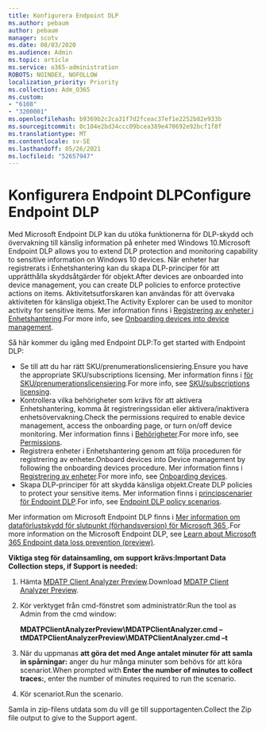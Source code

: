 ```yaml
---
title: Konfigurera Endpoint DLP
ms.author: pebaum
author: pebaum
manager: scotv
ms.date: 08/03/2020
ms.audience: Admin
ms.topic: article
ms.service: o365-administration
ROBOTS: NOINDEX, NOFOLLOW
localization_priority: Priority
ms.collection: Adm_O365
ms.custom:
- "6108"
- "3200001"
ms.openlocfilehash: b9369b2c2ca31f7d2fceac37ef1e2252b82e933b
ms.sourcegitcommit: 0c104e2bd34ccc09bcea389e470692e92bcf1f8f
ms.translationtype: MT
ms.contentlocale: sv-SE
ms.lasthandoff: 05/26/2021
ms.locfileid: "52657947"
---
```

# <a name="configure-endpoint-dlp"></a><span data-ttu-id="066be-102">Konfigurera Endpoint DLP</span><span class="sxs-lookup"><span data-stu-id="066be-102">Configure Endpoint DLP</span></span>

<span data-ttu-id="066be-103">Med Microsoft Endpoint DLP kan du utöka funktionerna för DLP-skydd och övervakning till känslig information på enheter med Windows 10.</span><span class="sxs-lookup"><span data-stu-id="066be-103">Microsoft Endpoint DLP allows you to extend DLP protection and monitoring capability to sensitive information on Windows 10 devices.</span></span> <span data-ttu-id="066be-104">När enheter har registrerats i Enhetshantering kan du skapa DLP-principer för att upprätthålla skyddsåtgärder för objekt.</span><span class="sxs-lookup"><span data-stu-id="066be-104">After devices are onboarded into device management, you can create DLP policies to enforce protective actions on items.</span></span> <span data-ttu-id="066be-105">Aktivitetsutforskaren kan användas för att övervaka aktiviteten för känsliga objekt.</span><span class="sxs-lookup"><span data-stu-id="066be-105">The Activity Explorer can be used to monitor activity for sensitive items.</span></span> <span data-ttu-id="066be-106">Mer information finns i [Registrering av enheter i Enhetshantering](/microsoft-365/compliance/endpoint-dlp-getting-started#onboarding-devices-into-device-management).</span><span class="sxs-lookup"><span data-stu-id="066be-106">For more info, see [Onboarding devices into device management](/microsoft-365/compliance/endpoint-dlp-getting-started#onboarding-devices-into-device-management).</span></span>  

<span data-ttu-id="066be-107">Så här kommer du igång med Endpoint DLP:</span><span class="sxs-lookup"><span data-stu-id="066be-107">To get started with Endpoint DLP:</span></span>

- <span data-ttu-id="066be-108">Se till att du har rätt SKU/prenumerationslicensiering.</span><span class="sxs-lookup"><span data-stu-id="066be-108">Ensure you have the appropriate SKU/subscriptions licensing.</span></span> <span data-ttu-id="066be-109">Mer information finns i [för SKU/prenumerationslicensiering](/microsoft-365/compliance/endpoint-dlp-getting-started#skusubscriptions-licensing).</span><span class="sxs-lookup"><span data-stu-id="066be-109">For more info, see [SKU/subscriptions licensing](/microsoft-365/compliance/endpoint-dlp-getting-started#skusubscriptions-licensing).</span></span>
- <span data-ttu-id="066be-110">Kontrollera vilka behörigheter som krävs för att aktivera Enhetshantering, komma åt registreringssidan eller aktivera/inaktivera enhetsövervakning.</span><span class="sxs-lookup"><span data-stu-id="066be-110">Check the permissions required to enable device management, access the onboarding page, or turn on/off device monitoring.</span></span> <span data-ttu-id="066be-111">Mer information finns i [Behörigheter](/microsoft-365/compliance/endpoint-dlp-getting-started#permissions).</span><span class="sxs-lookup"><span data-stu-id="066be-111">For more info, see [Permissions](/microsoft-365/compliance/endpoint-dlp-getting-started#permissions).</span></span>
- <span data-ttu-id="066be-112">Registrera enheter i Enhetshantering genom att följa proceduren för registrering av enheter.</span><span class="sxs-lookup"><span data-stu-id="066be-112">Onboard devices into Device management by following the onboarding devices procedure.</span></span> <span data-ttu-id="066be-113">Mer information finns i [Registrering av enheter](/microsoft-365/compliance/endpoint-dlp-getting-started#onboarding-devices).</span><span class="sxs-lookup"><span data-stu-id="066be-113">For more info, see [Onboarding devices](/microsoft-365/compliance/endpoint-dlp-getting-started#onboarding-devices).</span></span> 
- <span data-ttu-id="066be-114">Skapa DLP-principer för att skydda känsliga objekt.</span><span class="sxs-lookup"><span data-stu-id="066be-114">Create DLP policies to protect your sensitive items.</span></span> <span data-ttu-id="066be-115">Mer information finns i [principscenarier för Endpoint DLP](/microsoft-365/compliance/endpoint-dlp-using?view=o365-worldwide#endpoint-dlp-policy-scenarios).</span><span class="sxs-lookup"><span data-stu-id="066be-115">For info, see [Endpoint DLP policy scenarios](/microsoft-365/compliance/endpoint-dlp-using?view=o365-worldwide#endpoint-dlp-policy-scenarios).</span></span>

<span data-ttu-id="066be-116">Mer information om Microsoft Endpoint DLP finns i [Mer information om dataförlustskydd för slutpunkt (förhandsversion) för Microsoft 365 ](/microsoft-365/compliance/endpoint-dlp-learn-about).</span><span class="sxs-lookup"><span data-stu-id="066be-116">For more information on the Microsoft Endpoint DLP, see [Learn about Microsoft 365 Endpoint data loss prevention (preview)](/microsoft-365/compliance/endpoint-dlp-learn-about).</span></span>

<span data-ttu-id="066be-117">**Viktiga steg för datainsamling, om support krävs:**</span><span class="sxs-lookup"><span data-stu-id="066be-117">**Important Data Collection steps, if Support is needed:**</span></span>

1. <span data-ttu-id="066be-118">Hämta [MDATP Client Analyzer Preview](https://aka.ms/betamdatpanalyzer).</span><span class="sxs-lookup"><span data-stu-id="066be-118">Download [MDATP Client Analyzer Preview](https://aka.ms/betamdatpanalyzer).</span></span>
1. <span data-ttu-id="066be-119">Kör verktyget från cmd-fönstret som administratör:</span><span class="sxs-lookup"><span data-stu-id="066be-119">Run the tool as Admin from the cmd window:</span></span>

    <span data-ttu-id="066be-120">**MDATPClientAnalyzerPreview\MDATPClientAnalyzer.cmd –t**</span><span class="sxs-lookup"><span data-stu-id="066be-120">**MDATPClientAnalyzerPreview\MDATPClientAnalyzer.cmd –t**</span></span>

1. <span data-ttu-id="066be-121">När du uppmanas **att göra det med Ange antalet minuter för att samla in spårningar:** anger du hur många minuter som behövs för att köra scenariot.</span><span class="sxs-lookup"><span data-stu-id="066be-121">When prompted with **Enter the number of minutes to collect traces:**, enter the number of minutes required to run the scenario.</span></span>
1. <span data-ttu-id="066be-122">Kör scenariot.</span><span class="sxs-lookup"><span data-stu-id="066be-122">Run the scenario.</span></span>

<span data-ttu-id="066be-123">Samla in zip-filens utdata som du vill ge till supportagenten.</span><span class="sxs-lookup"><span data-stu-id="066be-123">Collect the Zip file output to give to the Support agent.</span></span>
